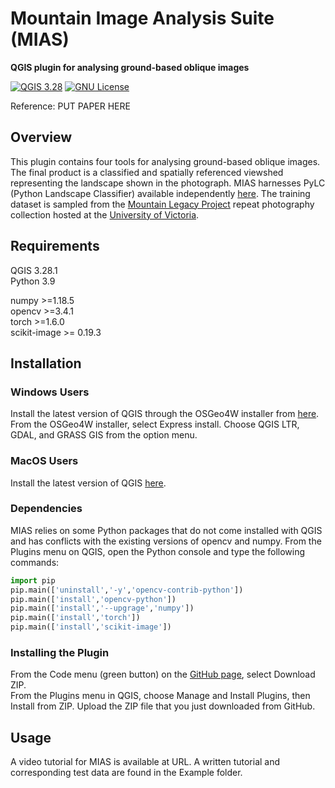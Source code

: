 # Mountain Image Analysis Suite (MIAS)
__QGIS plugin for analysing ground-based oblique images__ 

[![QGIS 3.28](https://img.shields.io/badge/QGIS-3.28.1-blue.svg)](https://www.qgis.org/en/site/forusers/download.html)
[![GNU License](https://img.shields.io/badge/License-GNU-green)](https://www.gnu.org/licenses/gpl-3.0.en.html)

Reference: PUT PAPER HERE

## Overview
This plugin contains four tools for analysing ground-based oblique images. The final product is a classified and spatially referenced viewshed representing the landscape shown in the photograph. MIAS harnesses PyLC (Python Landscape Classifier) available independently [here](https://github.com/scrose/pylc). The training dataset is sampled from the [Mountain Legacy Project](https://mountainlegacy.ca) repeat photography collection hosted at the [University of Victoria](https://www.uvic.ca).

## Requirements
QGIS 3.28.1  
Python 3.9  

numpy >=1.18.5  
opencv >=3.4.1  
torch >=1.6.0  
scikit-image >= 0.19.3

## Installation

### Windows Users
Install the latest version of QGIS through the OSGeo4W installer from [here](https://qgis.org/en/site/forusers/alldownloads.html#osgeo4w-installer). From the OSGeo4W installer, select Express install. Choose QGIS LTR, GDAL, and GRASS GIS from the option menu. 

### MacOS Users
Install the latest version of QGIS [here](https://qgis.org/en/site/forusers/download.html).

### Dependencies
MIAS relies on some Python packages that do not come installed with QGIS and has conflicts with the existing versions of opencv and numpy. From the Plugins menu on QGIS, open the Python console and type the following commands:
```python
import pip
pip.main(['uninstall','-y','opencv-contrib-python'])
pip.main(['install','opencv-python'])
pip.main(['install','--upgrage','numpy'])
pip.main(['install','torch'])
pip.main(['install','scikit-image'])
```

### Installing the Plugin
From the Code menu (green button) on the [GitHub page](https://github.com/ClaireWrightMi/MLP_IA_Suite), select Download ZIP.  
From the Plugins menu in QGIS, choose Manage and Install Plugins, then Install from ZIP. Upload the ZIP file that you just downloaded from GitHub.

## Usage
A video tutorial for MIAS is available at URL.
A written tutorial and corresponding test data are found in the Example folder.


